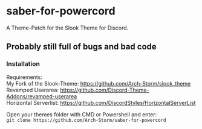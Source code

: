 # saber-for-powercord
A Theme-Patch for the Slook Theme for Discord.

## Probably still full of bugs and bad code

### Installation

Requirements:<br/>
My Fork of the Slook-Theme: https://github.com/Arch-Storm/slook_theme <br/>
Revamped Userarea: https://github.com/Discord-Theme-Addons/revamped-userarea <br/>
Horizontal Serverlist: https://github.com/DiscordStyles/HorizontalServerList <br/>

Open your themes folder with CMD or Powershell and enter:<br/>```git clone https://github.com/Arch-Storm/saber-for-powercord```
